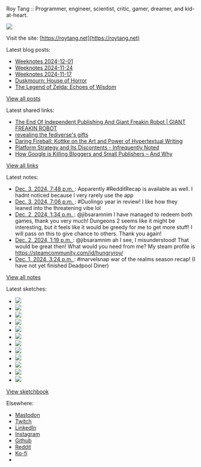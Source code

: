 Roy Tang :: Programmer, engineer, scientist, critic, gamer, dreamer, and kid-at-heart.

![](https://roytang.net/static/img/profile.jpg)

Visit the site: [https://roytang.net](https://roytang.net)

Latest blog posts:

- [Weeknotes 2024-12-01](https://roytang.net/2024/12/weeknotes-12-01/)
- [Weeknotes 2024-11-24](https://roytang.net/2024/11/weeknotes-11-24/)
- [Weeknotes 2024-11-17](https://roytang.net/2024/11/weeknotes-11-17/)
- [Duskmourn: House of Horror](https://roytang.net/2024/11/duskmourn/)
- [The Legend of Zelda: Echoes of Wisdom](https://roytang.net/2024/11/echoes-of-wisdom/)

[View all posts](https://roytang.net/blog)

Latest shared links:

- [The End Of Independent Publishing And Giant Freakin Robot | GIANT FREAKIN ROBOT](https://roytang.net/2024/11/bf869e3e55d627a312cad0731435910d/)
- [revealing the fediverse&#x27;s gifts](https://roytang.net/2024/11/e59275378eb74ac6192401dd7956a1e6/)
- [Daring Fireball: Kottke on the Art and Power of Hypertextual Writing](https://roytang.net/2024/11/1d39085bbbdf5956f5daf70d7e4bf272/)
- [Platform Strategy and Its Discontents - Infrequently Noted](https://roytang.net/2024/11/cd34f66f8dde05316afa7b58f96cf288/)
- [How Google is Killing Bloggers and Small Publishers – And Why](https://roytang.net/2024/10/2ca8ec0b0d7dce704940abdc8ade3baa/)

[View all links](https://roytang.net/links)

Latest notes:

- [Dec. 3, 2024, 7:48 p.m. ](https://roytang.net/2024/12/113588730734921834/): Apparently #RedditRecap is available as well. I hadnt noticed because I very rarely use the app
- [Dec. 3, 2024, 7:06 p.m. ](https://roytang.net/2024/12/113588566940387998/): #Duolingo year in review! I like how they leaned into the threatening vibe lol
- [Dec. 2, 2024, 1:34 p.m. ](https://roytang.net/2024/12/113581599540794680/): @jibsaramnim I have managed to redeem both games, thank you very much! Dungeons 2 seems like it might be interesting, but it feels like it would be greedy for me to get more stuff! I will pass on this to give chance to others. Thank you again!
- [Dec. 2, 2024, 1:19 p.m. ](https://roytang.net/2024/12/113581540991571144/): @jibsaramnim ah I see, I misunderstood! That would be great then! What would you need from me? My steam profile is https://steamcommunity.com/id/hungryroy/
- [Dec. 1, 2024, 3:24 p.m. ](https://roytang.net/2024/12/113576370768876698/): #marvelsnap war of the realms season recap! (I have not yet finished Deadpool Diner)

[View all notes](https://roytang.net/notes)

Latest sketches:


- ![](https://roytang.net/media/cache/32/e6/32e6bccc49e8369f7e33d4b393e24821.jpg)
- ![](https://roytang.net/media/cache/6d/bb/6dbb65d9198fe1692eed00385ef079c4.jpg)
- ![](https://roytang.net/media/cache/55/78/5578c142afd534e31f9723865e041b14.jpg)
- ![](https://roytang.net/media/cache/11/0b/110b905affbef32264adf4c2f7a3e608.jpg)
- ![](https://roytang.net/media/cache/60/c6/60c68c0db7d473687683874eb35fb4f8.jpg)
- ![](https://roytang.net/media/cache/55/80/5580f7da860316f676969d8b08f2066f.jpg)
- ![](https://roytang.net/media/cache/de/79/de796fdabfe4c65636e385f4dabe7d7d.jpg)
- ![](https://roytang.net/media/cache/f2/b0/f2b07114ca00b8f1da1d37307ce9d52b.jpg)
- ![](https://roytang.net/media/cache/ba/d5/bad5f72b2a016bb45c230ceffd2dc203.jpg)
- ![](https://roytang.net/media/cache/97/f4/97f4800a23c3d65586f62a9904baf15c.jpg)
- ![](https://roytang.net/media/cache/98/b7/98b731ba93be900ebd53bfd8fb391b40.jpg)
- ![](https://roytang.net/media/cache/88/e5/88e59dd5a9e6be8fc0b0d50b79e15161.jpg)

[View sketchbook](https://roytang.net/albums/sketchbook)


Elsewhere:

- [Mastodon](https://indieweb.social/@roytang)
- [Twitch](https://twitch.tv/twitchyroy)
- [LinkedIn](https://www.linkedin.com/in/roytang)
- [Instagram](https://instagram.com/roytang0400)
- [Github](https://github.com/roytang)
- [Reddit](https://reddit.com/u/hungryroy)
- [Ko-fi](https://ko-fi.com/roytang)
- [](mailto:hello@roytang.net)